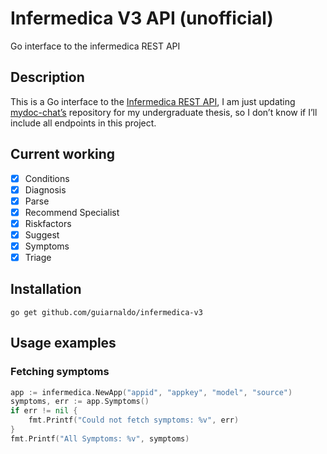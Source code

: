 # Infermedica V3 API (unofficial)

Go interface to the infermedica REST API

## Description

This is a Go interface to the [Infermedica REST API](https://developer.infermedica.com/docs/api), I am just updating [mydoc-chat’s](https://github.com/mydoc-chat/infermedica) repository for my undergraduate thesis, so I don’t know if I’ll include all endpoints in this project.

## Current working

- [X] Conditions
- [X] Diagnosis
- [X] Parse
- [X] Recommend Specialist
- [X] Riskfactors
- [X] Suggest
- [X] Symptoms
- [X] Triage

## Installation

```go get github.com/guiarnaldo/infermedica-v3```

## Usage examples

### Fetching symptoms
```go
app := infermedica.NewApp("appid", "appkey", "model", "source")
symptoms, err := app.Symptoms()
if err != nil {
    fmt.Printf("Could not fetch symptoms: %v", err)
}
fmt.Printf("All Symptoms: %v", symptoms)
```